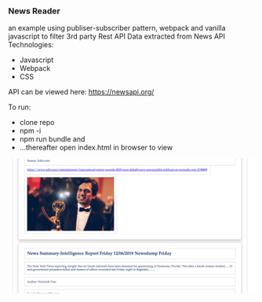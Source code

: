 
### News Reader
an example using publiser-subscriber pattern, webpack and vanilla javascript to filter 3rd party Rest API
Data extracted from News API
Technologies:

- Javascript
- Webpack
- CSS

API can be viewed here: https://newsapi.org/

To run:
- clone repo
- npm -i
- npm run bundle and
 - ...thereafter open index.html in browser to view

![alt text](news.jpg 'news')




